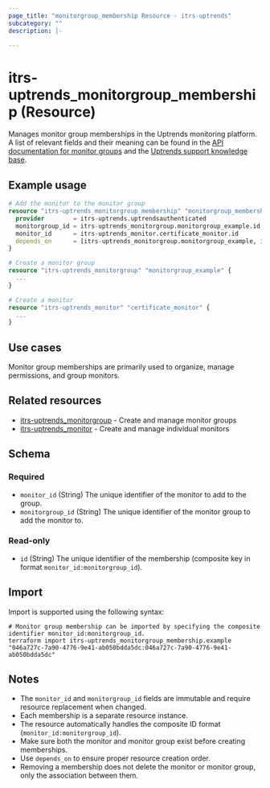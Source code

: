 ```yaml
---
page_title: "monitorgroup_membership Resource - itrs-uptrends"
subcategory: ""
description: |-

---
```


# itrs-uptrends_monitorgroup_membership (Resource)
  Manages monitor group memberships in the Uptrends monitoring platform.  
  A list of relevant fields and their meaning can be found in the [API documentation for monitor groups](https://api.uptrends.com/v4/swagger/index.html?url=/v4/swagger/v1/swagger.json#/MonitorGroup) and the [Uptrends support knowledge base](https://www.uptrends.com/support/kb/api/monitorgroup-api).

## Example usage

```terraform
# Add the monitor to the monitor group
resource "itrs-uptrends_monitorgroup_membership" "monitorgroup_membership_example" {
  provider        = itrs-uptrends.uptrendsauthenticated
  monitorgroup_id = itrs-uptrends_monitorgroup.monitorgroup_example.id
  monitor_id      = itrs-uptrends_monitor.certificate_monitor.id
  depends_on      = [itrs-uptrends_monitorgroup.monitorgroup_example, itrs-uptrends_monitor.certificate_monitor]
}

# Create a monitor group
resource "itrs-uptrends_monitorgroup" "monitorgroup_example" {
  ...
}

# Create a monitor
resource "itrs-uptrends_monitor" "certificate_monitor" {
  ...
}
```

## Use cases

Monitor group memberships are primarily used to organize, manage permissions, and group monitors.

## Related resources

- [itrs-uptrends_monitorgroup](monitorgroup.md) - Create and manage monitor groups
- [itrs-uptrends_monitor](monitor.md) - Create and manage individual monitors

## Schema

### Required

- `monitor_id` (String) The unique identifier of the monitor to add to the group.
- `monitorgroup_id` (String) The unique identifier of the monitor group to add the monitor to.

### Read-only

- `id` (String) The unique identifier of the membership (composite key in format `monitor_id:monitorgroup_id`).

## Import

Import is supported using the following syntax:

```shell
# Monitor group membership can be imported by specifying the composite identifier monitor_id:monitorgroup_id.
terraform import itrs-uptrends_monitorgroup_membership.example "046a727c-7a90-4776-9e41-ab050bdda5dc:046a727c-7a90-4776-9e41-ab050bdda5dc"
```

## Notes

- The `monitor_id` and `monitorgroup_id` fields are immutable and require resource replacement when changed.
- Each membership is a separate resource instance.
- The resource automatically handles the composite ID format (`monitor_id:monitorgroup_id`).
- Make sure both the monitor and monitor group exist before creating memberships.
- Use `depends_on` to ensure proper resource creation order.
- Removing a membership does not delete the monitor or monitor group, only the association between them.